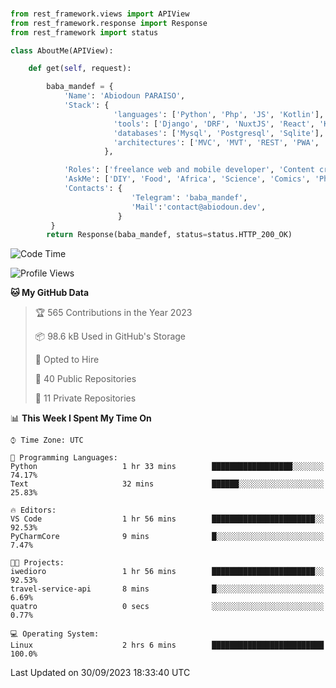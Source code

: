 ###
```python
from rest_framework.views import APIView
from rest_framework.response import Response
from rest_framework import status

class AboutMe(APIView):

    def get(self, request):

        baba_mandef = {
            'Name': 'Abiodoun PARAISO',
            'Stack': {
                       'languages': ['Python', 'Php', 'JS', 'Kotlin'],
                       'tools': ['Django', 'DRF', 'NuxtJS', 'React', 'Kotlin', 'Electron'],
                       'databases': ['Mysql', 'Postgresql', 'Sqlite'],
                       'architectures': ['MVC', 'MVT', 'REST', 'PWA', 'SPA', 'MicroServices']
                     },

            'Roles': ['freelance web and mobile developer', 'Content creator', 'Teacher', 'Mentor'],
            'AskMe': ['DIY', 'Food', 'Africa', 'Science', 'Comics', 'Photography', 'Tech', 'Programming'],
            'Contacts': {
                           'Telegram': 'baba_mandef',
                           'Mail':'contact@abiodoun.dev',
                        }
         }
        return Response(baba_mandef, status=status.HTTP_200_OK)

```                    

<!--START_SECTION:waka-->
![Code Time](http://img.shields.io/badge/Code%20Time-779%20hrs%2013%20mins-blue)

![Profile Views](http://img.shields.io/badge/Profile%20Views-0-blue)

**🐱 My GitHub Data** 

> 🏆 565 Contributions in the Year 2023
 > 
> 📦 98.6 kB Used in GitHub's Storage 
 > 
> 💼 Opted to Hire
 > 
> 📜 40 Public Repositories 
 > 
> 🔑 11 Private Repositories  
 > 
📊 **This Week I Spent My Time On** 

```text
⌚︎ Time Zone: UTC

💬 Programming Languages: 
Python                   1 hr 33 mins        ██████████████████░░░░░░░   74.17% 
Text                     32 mins             ██████░░░░░░░░░░░░░░░░░░░   25.83%

🔥 Editors: 
VS Code                  1 hr 56 mins        ███████████████████████░░   92.53% 
PyCharmCore              9 mins              █░░░░░░░░░░░░░░░░░░░░░░░░   7.47%

🐱‍💻 Projects: 
iwedioro                 1 hr 56 mins        ███████████████████████░░   92.53% 
travel-service-api       8 mins              █░░░░░░░░░░░░░░░░░░░░░░░░   6.69% 
quatro                   0 secs              ░░░░░░░░░░░░░░░░░░░░░░░░░   0.77%

💻 Operating System: 
Linux                    2 hrs 6 mins        █████████████████████████   100.0%

```


 Last Updated on 30/09/2023 18:33:40 UTC
<!--END_SECTION:waka-->
